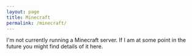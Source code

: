 ```yaml
---
layout: page
title: Minecraft
permalink: /minecraft/
---
```


I'm not currently running a Minecraft server. If I am at some point in the
future you might find details of it here.